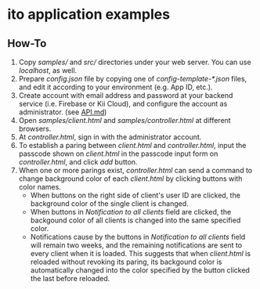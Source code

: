 # **ito** application examples

## How-To

1. Copy *samples/* and *src/* directories under your web server.
    You can use *localhost*, as well.
1. Prepare *config.json* file by copying one of *config-template-\*.json* files,
    and edit it according to your environment (e.g. App ID, etc.).
2. Create account with email address and password at your backend service
    (i.e. Firebase or Kii Cloud), and configure the account as administrator.
    (see [API.md](../API.md))
3. Open *samples/client.html* and *samples/controller.html* at different browsers.
4. At *controller.html*, sign in with the administrator account.
5. To establish a paring between *client.html* and *controller.html*,
    input the passcode shown on *client.html* in the passcode input form
    on *controller.html*, and click *add* button.
6. When one or more parings exist, *controller.html* can send a command to change
    background color of each *client.html* by clicking buttons with color names.
    * When buttons on the right side of client's user ID are clicked,
      the background color of the single client is changed.
    * When buttons in *Notification to all clients* field are clicked,
      the backgound color of all clients is changed into the same specified color.
    * Notifications cause by the buttons in *Notification to all clients* field
      will remain two weeks, and the remaining notifications are sent to every client
      when it is loaded. This suggests that when *client.html* is reloaded without
      revoking its paring, its backgound color is automatically changed into the
      color specified by the button clicked the last before reloaded.